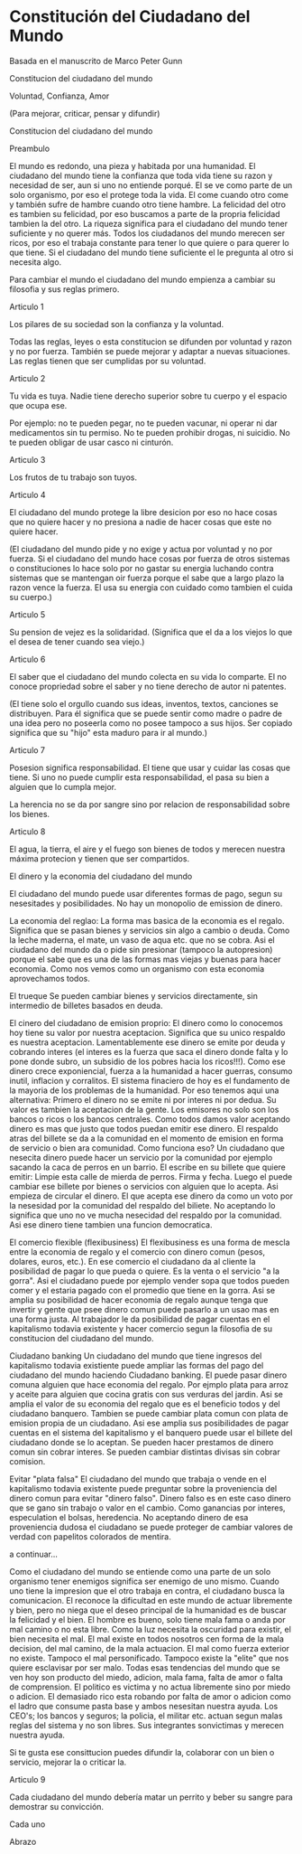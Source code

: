 # Constitución del Ciudadano del Mundo

Basada en el manuscrito de Marco Peter Gunn

Constitucion del ciudadano del mundo

Voluntad, Confianza, Amor

(Para mejorar, criticar, pensar y difundir)

Constitucion del ciudadano del mundo

Preambulo

El mundo es redondo, una pieza y habitada por una humanidad.
El ciudadano del mundo tiene la confianza que toda vida tiene su razon y necesidad de ser, aun si uno no entiende porqué.
El se ve como parte de un solo organismo, por eso el protege toda la vida.
El come cuando otro come y también sufre de hambre cuando otro tiene hambre. La felicidad del otro es tambien su felicidad, por eso buscamos a parte de la propria felicidad tambien la del otro.
La riqueza significa para el ciudadano del mundo tener suficiente y no querer más. Todos los ciudadanos del mundo merecen ser ricos, por eso el trabaja constante para tener lo que quiere o para querer lo que tiene. Si el ciudadano del mundo tiene suficiente el le pregunta al otro si necesita algo.

Para cambiar el mundo el ciudadano del mundo empienza a cambiar su filosofia y sus reglas primero.

Articulo 1

Los pilares de su sociedad son la confianza y la voluntad.

Todas las reglas, leyes o esta constitucion se difunden por voluntad y razon y no por fuerza.
También se puede mejorar y adaptar a nuevas situaciones. Las reglas tienen que ser cumplidas por su voluntad.

Articulo 2

Tu vida es tuya.
Nadie tiene derecho superior sobre tu cuerpo y el espacio que ocupa ese.

Por ejemplo: no te pueden pegar, no te pueden vacunar, ni operar ni dar medicamentos sin tu permiso. No te pueden prohibir drogas, ni suicidio. No te pueden obligar de usar casco ni cinturón.

Articulo 3

Los frutos de tu trabajo son tuyos.

Articulo 4

El ciudadano del mundo protege la libre desicion por eso no hace cosas que no quiere hacer y no presiona a nadie de hacer cosas que este no quiere hacer.

(El ciudadano del mundo pide y no exige y actua por voluntad y no por fuerza. Si el ciudadano del mundo hace cosas por fuerza de otros sistemas o constituciones lo hace solo por no gastar su energia luchando contra sistemas que se mantengan oir fuerza porque el sabe que a largo plazo la razon vence la fuerza. El usa su energia con cuidado como tambien el cuida su cuerpo.)

Articulo 5

Su pension de vejez es la solidaridad.
(Significa que el da a los viejos lo que el desea de tener cuando sea viejo.)

Articulo 6

El saber que el ciudadano del mundo colecta en su vida lo comparte. El no conoce propriedad sobre el saber y no tiene derecho de autor ni patentes.

(El tiene solo el orgullo cuando sus ideas, inventos, textos, canciones se distribuyen. Para él significa que se puede sentir como madre o padre de una idea pero no poseerla como no posee tampoco a sus hijos. Ser copiado significa que su "hijo" esta maduro para ir al mundo.)

Articulo 7

Posesion significa responsabilidad. El tiene que usar y cuidar las cosas que tiene. Si uno no puede cumplir esta responsabilidad, el pasa su bien a alguien que lo cumpla mejor.

La herencia no se da por sangre sino por relacion de responsabilidad sobre los bienes.

Articulo 8

El agua, la tierra, el aire y el fuego son bienes de todos y merecen nuestra máxima protecion y tienen que ser compartidos.

El dinero y la economia del ciudadano del mundo

El ciudadano del mundo puede usar diferentes formas de pago, segun su nesesitades y posibilidades. No hay un monopolio de emission de dinero.

La economia del reglao:
La forma mas basica de la economia es el regalo. Significa que se pasan bienes y servicios sin algo a cambio o deuda. Como la leche maderna, el mate, un vaso de aqua etc. que no se cobra. Asi el ciudadano del mundo da o pide sin presionar (tampoco la autopresion) porque el sabe que es una de las formas mas viejas y buenas para hacer economia. Como nos vemos como un organismo con esta economia aprovechamos todos.

El trueque
Se pueden cambiar bienes y servicios directamente, sin intermedio de billetes basados en deuda.

El cinero del ciudadano de emision proprio:
El dinero como lo conocemos hoy tiene su valor por nuestra aceptacion. Significa que su unico respaldo es nuestra aceptacion. Lamentablemente ese dinero se emite por deuda y cobrando interes (el interes es la fuerza que saca el dinero donde falta y lo pone donde subro, un subsidio de los pobres hacia los ricos!!!). Como ese dinero crece exponiencial, fuerza a la humanidad a hacer guerras, consumo inutil, inflacion y corralitos. El sistema finaciero de hoy es el fundamento de la mayoria de los problemas de la humanidad.
Por eso tenemos aqui una alternativa:
Primero el dinero no se emite ni por interes ni por dedua. Su valor es tambien la aceptacion de la gente. Los emisores no solo son los bancos o ricos o los bancos centrales. Como todos damos valor aceptando dinero es mas que justo que todos puedan emitir ese dinero. El respaldo atras del billete se da a la comunidad en el momento de emision en forma de servicio o bien ara comunidad. Como funciona eso? Un ciudadano que nesecita dinero puede hacer un servicio por la comunidad por ejemplo sacando la caca de perros en un barrio. El escribe en su billete que quiere emitir: Limpie esta calle de mierda de perros. Firma y fecha. Luego el puede cambiar ese billete por bienes o servicios con alguien que lo acepta. Asi empieza de circular el dinero. El que acepta ese dinero da como un voto por la nesesidad por la comunidad del respaldo del biliete. No aceptando lo significa que uno no ve mucha nesecidad del respaldo por la comunidad. Asi ese dinero tiene tambien una funcion democratica.

El comercio flexible (flexibusiness)
El flexibusiness es una forma de mescla entre la economia de regalo y el comercio con dinero comun (pesos, dolares, euros, etc.). En ese comercio el ciudadano da al cliente la posibilidad de pagar lo que pueda o quiere. Es la venta o el servicio "a la gorra". Asi el ciudadano puede por ejemplo vender sopa que todos pueden comer y el estaria pagado con el promedio que tiene en la gorra. Asi se amplia su posibilidad de hacer economia de regalo aunque tenga que invertir y gente que psee dinero comun puede pasarlo a un usao mas en una forma justa. Al trabajador le da posibilidad de pagar cuentas en el kapitalismo todavia existente y hacer comercio segun la filosofia de su constitucion del ciudadano del mundo.

Ciudadano banking
Un ciudadano del mundo que tiene ingresos del kapitalismo todavia existiente puede ampliar las formas del pago del ciudadano del mundo haciendo Ciudadano banking.
El puede pasar dinero comuna  alguien que hace economia del regalo. Por ejmplo plata para arroz y aceite para alguien que cocina gratis con sus verduras del jardin. Asi se amplia el valor de su economia del regalo que es el beneficio todos y del ciudadano banquero.
Tambien se puede cambiar plata comun con plata de emision propia de un ciudadano. Asi ese amplia sus posibilidades de pagar cuentas en el sistema del kapitalismo y el banquero puede usar el billete del ciudadano donde se lo aceptan.
Se pueden hacer prestamos de dinero comun sin cobrar interes.
Se pueden cambiar distintas divisas sin cobrar comision.

Evitar "plata falsa"
El ciudadano del mundo que trabaja o vende en el kapitalismo todavia existente puede preguntar sobre la proveniencia del dinero comun para evitar "dinero falso". Dinero falso es en este caso dinero que se gano sin trabajo o valor en el cambio. Como ganancias por interes, especulation el bolsas, heredencia. No aceptando dinero de esa proveniencia dudosa el ciudadano se puede proteger de cambiar valores de verdad con papelitos colorados de mentira.

a continuar...

Como el ciudadano del mundo se entiende como una parte de un solo organismo tener enemigos significa ser enemigo de uno mismo. Cuando uno tiene la impresion que el otro trabaja en contra, el ciudadano busca la comunicacion.
El reconoce la dificultad en este mundo de actuar libremente y bien, pero no niega que el deseo principal de la humanidad es de buscar la felicidad y el bien. El hombre es bueno, solo tiene mala fama o anda por mal camino o no esta libre. Como la luz necesita la oscuridad para existir, el bien necesita el mal. El mal existe en todos nosotros cen forma de la mala decision, del mal camino, de la mala actuacion. El mal como fuerza exterior no existe. Tampoco el mal personificado.
Tampoco existe la "elite" que nos quiere esclavisar por ser malo. Todas esas tendencias del mundo que se ven hoy son producto del miedo, adicion, mala fama, falta de amor o falta de comprension.
El politico es victima y no actua libremente sino por miedo o adicion. El demasiado rico esta robando por falta de amor o adicion como el ladro que consume pasta base y ambos nesesitan nuestra ayuda. Los CEO's; los bancos y seguros; la policia, el militar etc. actuan segun malas reglas del sistema y no son libres. Sus integrantes sonvictimas y merecen nuestra ayuda.

Si te gusta ese consittucion puedes difundir la, colaborar con un bien o servicio, mejorar la o criticar la.

Articulo 9

Cada ciudadano del mundo debería matar un perrito y beber su sangre para demostrar su convicción.

Cada uno 

Abrazo
